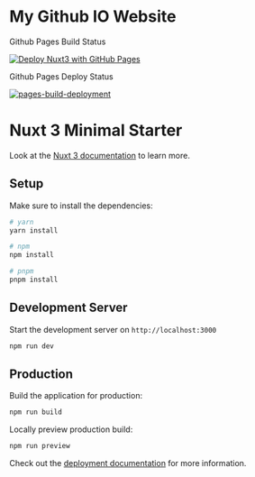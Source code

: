 # My Github IO Website

Github Pages Build Status

[![Deploy Nuxt3 with GitHub Pages](https://github.com/janlofredy/janlofredy.github.io/actions/workflows/Nuxt3-pages.yml/badge.svg)](https://github.com/janlofredy/janlofredy.github.io/actions/workflows/Nuxt3-pages.yml)

Github Pages Deploy Status

[![pages-build-deployment](https://github.com/janlofredy/janlofredy.github.io/actions/workflows/pages/pages-build-deployment/badge.svg?branch=gh-pages)](https://github.com/janlofredy/janlofredy.github.io/actions/workflows/pages/pages-build-deployment)

# Nuxt 3 Minimal Starter

Look at the [Nuxt 3 documentation](https://nuxt.com/docs/getting-started/introduction) to learn more.

## Setup

Make sure to install the dependencies:

```bash
# yarn
yarn install

# npm
npm install

# pnpm
pnpm install
```

## Development Server

Start the development server on `http://localhost:3000`

```bash
npm run dev
```

## Production

Build the application for production:

```bash
npm run build
```

Locally preview production build:

```bash
npm run preview
```

Check out the [deployment documentation](https://nuxt.com/docs/getting-started/deployment) for more information.
